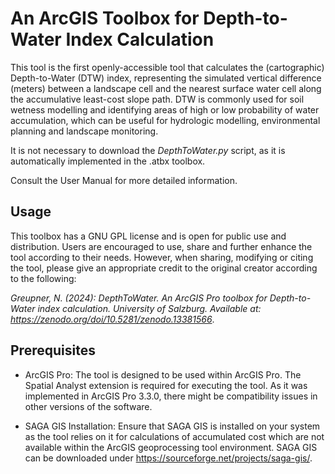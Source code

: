 # An ArcGIS Toolbox for Depth-to-Water Index Calculation
This tool is the first openly-accessible tool that calculates the (cartographic) Depth-to-Water (DTW) index, representing the simulated vertical difference (meters) between a landscape cell and the nearest surface water cell along the accumulative least-cost slope path. DTW is commonly used for soil wetness modelling and identifying areas of high or low probability of water accumulation, which can be useful for hydrologic modelling, environmental planning and landscape monitoring. 

It is not necessary to download the *DepthToWater.py* script, as it is automatically implemented in the .atbx toolbox.

Consult the User Manual for more detailed information.


## Usage
This toolbox has a GNU GPL license and is open for public use and distribution. Users are encouraged to use, share and further enhance the tool according to their needs. However, when sharing, modifying or citing the tool, please give an appropriate credit to the original creator according to the following:

*Greupner, N. (2024): DepthToWater. An ArcGIS Pro toolbox for Depth-to-Water index calculation. University of Salzburg. Available at: https://zenodo.org/doi/10.5281/zenodo.13381566*.  

## Prerequisites 
- ArcGIS Pro: The tool is designed to be used within ArcGIS Pro. The Spatial Analyst extension is required for executing the tool. As it was implemented in ArcGIS Pro 3.3.0, there might be compatibility issues in other versions of the software.

- SAGA GIS Installation: Ensure that SAGA GIS is installed on your system as the tool relies on it for calculations of accumulated cost which are not available within the ArcGIS geoprocessing tool environment. SAGA GIS can be downloaded under https://sourceforge.net/projects/saga-gis/.





